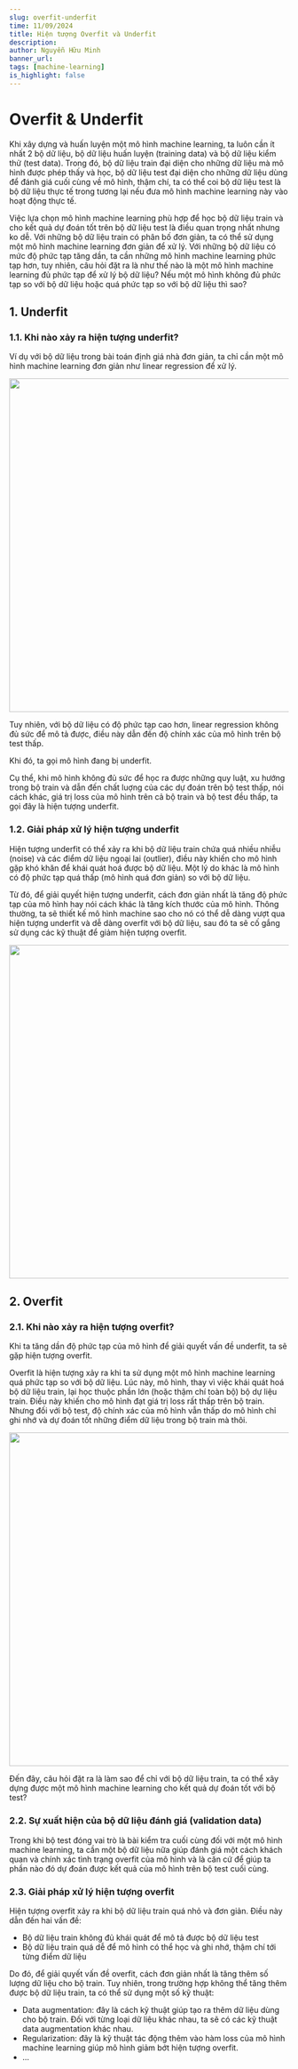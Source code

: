 ```yaml
---
slug: overfit-underfit
time: 11/09/2024
title: Hiện tượng Overfit và Underfit
description:
author: Nguyễn Hữu Minh
banner_url: 
tags: [machine-learning]
is_highlight: false
---
```


# Overfit & Underfit

Khi xây dựng và huấn luyện một mô hình machine learning, ta luôn cần ít nhất 2 bộ dữ liệu, bộ dữ liệu huấn luyện (training data) và bộ dữ liệu kiểm thử (test data).
Trong đó, bộ dữ liệu train đại diện cho những dữ liệu mà mô hình được phép thấy và học, bộ dữ liệu test đại diện cho những dữ liệu dùng để đánh giá cuối cùng về mô hình, thậm chí, ta có thể coi bộ dữ liệu test là bộ dữ liệu thực tế trong tương lại nếu đưa mô hình machine learning này vào hoạt động thực tế.

Việc lựa chọn mô hình machine learning phù hợp để học bộ dữ liệu train và cho kết quả dự đoán tốt trên bộ dữ liệu test là điều quan trọng nhất nhưng ko dễ.
Với những bộ dữ liệu train có phân bố đơn giản, ta có thể sử dụng một mô hình machine learning đơn giản để xử lý.
Với những bộ dữ liệu có mức độ phức tạp tăng dần, ta cần những mô hình machine learning phức tạp hơn, tuy nhiên, câu hỏi đặt ra là như thế nào là một mô hình machine learning đủ phức tạp để xử lý bộ dữ liệu?
Nếu một mô hình không đủ phức tạp so với bộ dữ liệu hoặc quá phức tạp so với bộ dữ liệu thì sao?

## 1. Underfit

### 1.1. Khi nào xảy ra hiện tượng underfit?

Ví dụ với bộ dữ liệu trong bài toán định giá nhà đơn giản, ta chỉ cần một mô hình machine learning đơn giản như linear regression để xử lý.

<img src="https://miro.medium.com/v2/resize:fit:1400/format:webp/1*khzX1tmUj86vfpzE6Gkf0A.png" style="width: 600px;"/>


Tuy nhiên, với bộ dữ liệu có độ phức tạp cao hơn, linear regression không đủ sức để mô tả được, điều này dẫn đến độ chính xác của mô hình trên bộ test thấp.

Khi đó, ta gọi mô hình đang bị underfit.

Cụ thể, khi mô hình không đủ sức để học ra được những quy luật, xu hướng trong bộ train và dẫn đến chất luợng của các dự đoán trên bộ test thấp, nói cách khác, giá trị loss của mô hình trên cả bộ train và bộ test đều thấp, ta gọi đây là hiện tượng underfit.

### 1.2. Giải pháp xử lý hiện tượng underfit

Hiện tượng underfit có thể xảy ra khi bộ dữ liệu train chứa quá nhiều nhiễu (noise) và các điểm dữ liệu ngoại lai (outlier), điều này khiến cho mô hình gặp khó khăn để khái quát hoá được bộ dữ liệu.
Một lý do khác là mô hình có độ phức tạp quá thấp (mô hình quá đơn giản) so với bộ dữ liệu.

Từ đó, để giải quyết hiện tượng underfit, cách đơn giản nhất là tăng độ phức tạp của mô hình hay nói cách khác là tăng kích thước của mô hình.
Thông thường, ta sẽ thiết kế mô hình machine sao cho nó có thể dễ dàng vượt qua hiện tượng underfit và dễ dàng overfit với bộ dữ liệu, sau đó ta sẽ cố gắng sử dụng các kỹ thuật để giảm hiện tượng overfit.

<img src="https://assets-global.website-files.com/5d7b77b063a9066d83e1209c/61f7b7a8f5f696356910992f_underf%20ov.png" style="width: 600px;"/>

## 2. Overfit

### 2.1. Khi nào xảy ra hiện tượng overfit?

Khi ta tăng dần độ phức tạp của mô hình để giải quyết vấn đề underfit, ta sẽ gặp hiện tượng overfit.

Overfit là hiện tượng xảy ra khi ta sử dụng một mô hình machine learning quá phức tạp so với bộ dữ liệu.
Lúc này, mô hình, thay vì việc khái quát hoá bộ dữ liệu train, lại học thuộc phần lớn (hoặc thậm chí toàn bộ) bộ dự liệu train.
Điều này khiến cho mô hình đạt giá trị loss rất thấp trên bộ train.
Nhưng đối với bộ test, độ chính xác của mô hình vẫn thấp do mô hình chỉ ghi nhớ và dự đoán tốt những điểm dữ liệu trong bộ train mà thôi.

<img src="https://vitalflux.com/wp-content/uploads/2020/12/overfitting-and-underfitting-wrt-model-error-vs-complexity.png" style="width: 600px;"/>

Đến đây, câu hỏi đặt ra là làm sao để chỉ với bộ dữ liệu train, ta có thể xây dựng được một mô hình machine learning cho kết quả dự đoán tốt với bộ test?

### 2.2. Sự xuất hiện của bộ dữ liệu đánh giá (validation data)

Trong khi bộ test đóng vai trò là bài kiểm tra cuối cùng đối với một mô hình machine learning, ta cần một bộ dữ liệu nữa giúp đánh giá một cách khách quan và chính xác tình trạng overfit của mô hình và là căn cứ để giúp ta phần nào đó dự đoán được kết quả của mô hình trên bộ test cuối cùng.

### 2.3. Giải pháp xử lý hiện tượng overfit

Hiện tượng overfit xảy ra khi bộ dữ liệu train quá nhỏ và đơn giản.
Điều này dẫn đến hai vấn đề:
- Bộ dữ liệu train không đủ khái quát để mô tả được bộ dữ liệu test
- Bộ dữ liệu train quá dễ để mô hình có thể học và ghi nhớ, thậm chí tới từng điểm dữ liệu

Do đó, để giải quyết vấn đề overfit, cách đơn giản nhất là tăng thêm số lượng dữ liệu cho bộ train.
Tuy nhiên, trong trường hợp không thể tăng thêm được bộ dữ liệu train, ta có thể sử dụng một số kỹ thuật:
- Data augmentation: đây là cách kỹ thuật giúp tạo ra thêm dữ liệu dùng cho bộ train. Đối với từng loại dữ liệu khác nhau, ta sẽ có các kỹ thuật data augmentation khác nhau.
- Regularization: đây là kỹ thuật tác động thêm vào hàm loss của mô hình machine learning giúp mô hình giảm bớt hiện tượng overfit.
- ...